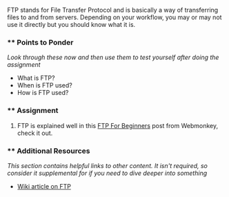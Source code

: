 FTP stands for File Transfer Protocol and is basically a way of transferring files to and from servers.  Depending on your workflow, you may or may not use it directly but you should know what it is.

### ** Points to Ponder

*Look through these now and then use them to test yourself after doing the assignment*

* What is FTP?
* When is FTP used?
* How is FTP used?

### ** Assignment

1. FTP is explained well in this [FTP For Beginners](http://www.webmonkey.com/2010/02/ftp_for_beginners/) post from Webmonkey, check it out.

### ** Additional Resources

*This section contains helpful links to other content. It isn't required, so consider it supplemental for if you need to dive deeper into something*


* [Wiki article on FTP](http://en.wikipedia.org/wiki/File_Transfer_Protocol)
